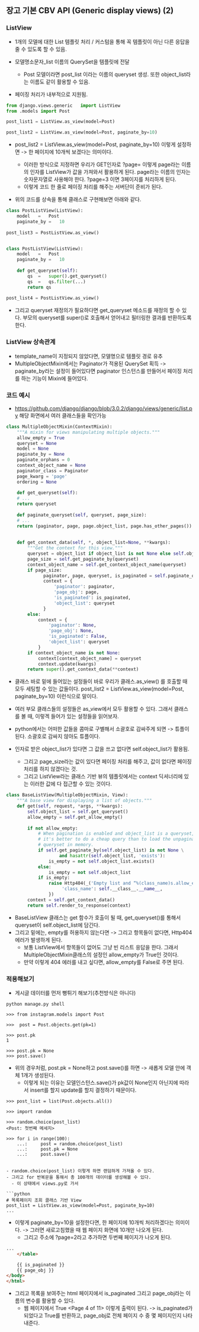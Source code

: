 ## 장고 기본 CBV API (Generic display views) (2)


### ListView 
- 1개의 모델에 대한 List 템플릿 처리 / 커스텀을 통해 꼭 템플릿이 아닌 다른 응답을 줄 수 있도록 할 수 있음.
- 모델명소문자_list 이름의 QuerySet을 템플릿에 전달
  - Post 모델이라면 post_list 이라는 이름의 queryset 생성. 또한 object_list라는 이름도 같이 활용할 수 있음.

- 페이징 처리가 내부적으로 지원됨.

```python
from django.views.generic	import ListView
from .models import Post

post_list1 = ListView.as_view(model=Post)

post_list2 = ListView.as_view(model=Post, paginate_by=10)
```

- post_list2	=	ListView.as_view(model=Post,	paginate_by=10) 이렇게 설정하면 -> 한 페이지에 10개씩 보겠다는 의미이다.
  - 이러한 방식으로 지정하면 우리가 GET인자로 ?page= 이렇게 page라는 이름의 인자를 ListView가 값을 가져와서 활용하게 된다. page라는 이름의 인자는 숫자문자열로 사용해야 한다. ?page=3 이면 3페이지를 처리하게 된다.
  - 이렇게 코드 한 줄로 페이징 처리를 해주는 서버단이 준비가 된다.

- 위의 코드를 상속을 통해 클래스로 구현해보면 아래와 같다.

```python
class PostListView(ListView):
    model	=	Post
    paginate_by	=	10
    
post_list3 = PostListView.as_view()


class PostListView(ListView):
    model	=	Post
    paginate_by	=	10
    
    def get_queryset(self):
        qs	=	super().get_queryset()
        qs	=	qs.filter(...)
        return qs
        
post_list4 = PostListView.as_view()
```

- 그리고 queryset 재정의가 필요하다면 get_queryset 메소드를 재정의 할 수 있다. 부모의 queryset를 super()로 호출해서 얻어내고 필터링한 결과를 반환하도록 한다.


### ListView 상속관계
- template_name이 지정되지 않았다면, 모델명으로 템플릿 경로 유추
- MultipleObjectMixin에서는 Paginator가 적용된 QuerySet 획득 -> paginate_by라는 설정이 들어있다면 paginator 인스턴스를 만들어서 페이징 처리를 하는 기능이 Mixin에 들어있다.


### 코드 예시
- https://github.com/django/django/blob/3.0.2/django/views/generic/list.py 해당 화면에서 여러 클래스들을 확인가능

```python
class MultipleObjectMixin(ContextMixin):
    """A mixin for views manipulating multiple objects."""
    allow_empty = True
    queryset = None
    model = None
    paginate_by = None
    paginate_orphans = 0
    context_object_name = None
    paginator_class = Paginator
    page_kwarg = 'page'
    ordering = None
    
    def get_queryset(self):
    # ...
    return queryset
    
    def paginate_queryset(self, queryset, page_size):
    # ...
    return (paginator, page, page.object_list, page.has_other_pages())    # 반환을 튜플로 진행
    
    
    def get_context_data(self, *, object_list=None, **kwargs):
        """Get the context for this view."""
        queryset = object_list if object_list is not None else self.object_list
        page_size = self.get_paginate_by(queryset)
        context_object_name = self.get_context_object_name(queryset)
        if page_size:
              paginator, page, queryset, is_paginated = self.paginate_queryset(queryset, page_size)
              context = {
                  'paginator': paginator,
                  'page_obj': page,
                  'is_paginated': is_paginated,
                  'object_list': queryset
              }
        else:
            context = {
                'paginator': None,
                'page_obj': None,
                'is_paginated': False,
                'object_list': queryset
            }
        if context_object_name is not None:
            context[context_object_name] = queryset
            context.update(kwargs)
        return super().get_context_data(**context)
```    
    
    
- 클래스 바로 밑에 들어있는 설정들이 바로 우리가 클래스.as_view() 를 호출할 때 모두 세팅할 수 있는 값들이다. post_list2 = ListView.as_view(model=Post, paginate_by=10) 이런식으로 말이다.
- 여러 부모 클래스들의 설정들은 as_view에서 모두 활용할 수 있다. 그래서 클래스를 볼 때, 이렇겍 들어가 있는 설정들을 읽어보자.
- python에서는 어떠한 값들을 콤마로 구별해서 소괄호로 감싸주게 되면 -> 튜플이 된다. 소괄호로 감싸지 않아도 튜플이다.

- 인자로 받은 object_list가 있다면 그 값을 쓰고 없다면 self.object_list가 활용됨.
  - 그리고 page_size라는 값이 있다면 페이징 처리를 해주고, 값이 없다면 페이징처리를 하지 않겠다는 것.
  - 그리고 ListView라는 클래스 기반 뷰의 템플릿에서는 context 딕셔너리에 있는 이러한 값에 다 접근할 수 있는 것이다.


```python
class BaseListView(MultipleObjectMixin, View):
    """A base view for displaying a list of objects."""
    def get(self, request, *args, **kwargs):
        self.object_list = self.get_queryset()
        allow_empty = self.get_allow_empty()
        
        if not allow_empty:
            # When pagination is enabled and object_list is a queryset,
            # it's better to do a cheap query than to load the unpaginated
            # queryset in memory.
            if self.get_paginate_by(self.object_list) is not None \
                    and hasattr(self.object_list, 'exists'):
                is_empty = not self.object_list.exists()
            else:
                is_empty = not self.object_list
            if is_empty:
                raise Http404(_('Empty list and “%(class_name)s.allow_empty” is False.') % {
                     'class_name': self.__class__.__name__,
                })
        context = self.get_context_data()
        return self.render_to_response(context)
```

- BaseListView 클래스는 get 함수가 호출이 될 때, get_queryset()를 통해서 queryset이 self.object_list에 담긴다.
- 그리고 밑에는, empty를 허용하지 않는다면 -> 그리고 항목들이 없다면, Http404 에러가 발생하게 된다. 
  - 보통 ListView에서 항목들이 없어도 그냥 빈 리스트 응답을 한다. 그래서 MultipleObjectMixin클래스의 설정인 allow_empty가 True인 것이다.
  - 만약 이렇게 404 에러를 내고 싶다면, allow_empty를 False로 주면 된다.


### 적용해보기
- 게시글 데이터를 먼저 뻥튀기 해보기(추천방식은 아니다)
```terminal
python manage.py shell

>>> from instagram.models import Post

>>>  post = Post.objects.get(pk=1)

>>> post.pk
1

>>> post.pk = None
>>> post.save()
```

- 위의 경우처럼, post.pk = None하고 post.save()를 하면 -> 새롭게 모델 안에 객체 1개가 생성된다.
  - 이렇게 되는 이유는 모델인스턴스.save()가 pk값이 None인지 아닌지에 따라서 insert를 할지 update를 할지 결정하기 때문이다.

```terminal
>>> post_list = list(Post.objects.all())

>>> import random

>>> random.choice(post_list)
<Post: 첫번째 메세지>

>>> for i in range(100):
    ...:     post = random.choice(post_list)
    ...:     post.pk = None
    ...:     post.save()


- random.choice(post_list) 이렇게 하면 랜덤하게 가져올 수 있다.
- 그리고 for 반복문을 통해서 총 100개의 데이터를 생성해볼 수 있다. 
  - 이 상태에서 views.py로 가서 
  
```python
# 목록페이지 조회 클래스 기반 View
post_list = ListView.as_view(model=Post, paginate_by=10)
...
```



- 이렇게 paginate_by=10을 설정한다면, 한 페이지에 10개씩 처리하겠다는 의미이다. -> 그러면 새로고침했을 때 웹 페이지 화면에 10개만 나오게 된다.
  - 그리고 주소에 ?page=2라고 추가하면 두번째 페이지가 나오게 된다.
  
  
```html
...
    </table>

    {{ is_paginated }}
    {{ page_obj }}
</body>
</html>
```


- 그리고 목록을 보여주는 html 페이지에서 is_paginated 그리고 page_obj라는 이름의 변수를 활용할 수 있다.
  - 웹 페이지에서 True <Page 4 of 11> 이렇게 출력이 된다. -> is_paginated가 되었다고 True를 반환하고, page_obj로 전체 페이지 수 중 몇 페이지인지 나타내준다.
